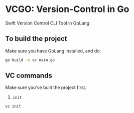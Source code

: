 # VCGO: Version-Control in Go
Swift Version Control CLI Tool in GoLang


## To build the project

Make sure you have GoLang installed, and do:
```bash
go build -o vc main.go
```

## VC commands

Make sure you've built the project first.

1. `init`
```bash
vc init
```